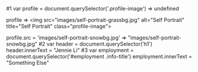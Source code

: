 #1
var profile = document.querySelector('.profile-image')
=> undefined

profile
=> <img src=​"images/​self-portrait-grassbg.jpg" alt=​"Self Portrait" title=​"Self Portrait" class=​"profile-image">​

profile.src = 'images/self-portrait-snowbg.jpg'
=> "images/self-portrait-snowbg.jpg"
#2
var header = document.querySelector('h1')
header.innerText = "Jennie Li"
#3
var employment = document.querySelector('#employment .info-title')
employment.innerText = "Something Else"
